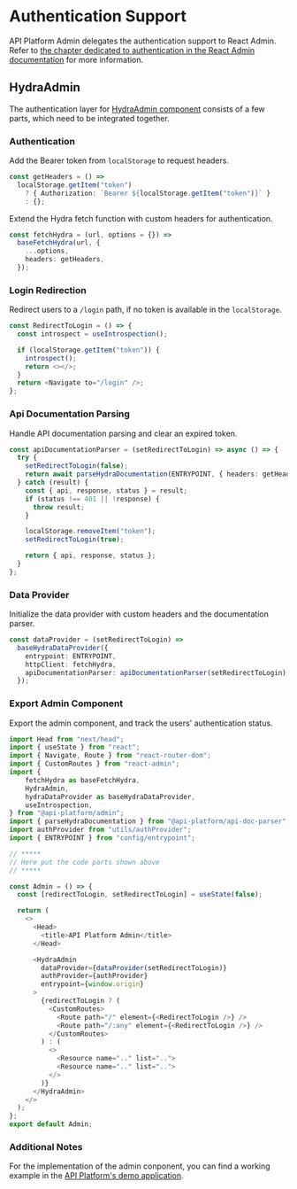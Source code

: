 # Authentication Support

API Platform Admin delegates the authentication support to React Admin.
Refer to [the chapter dedicated to authentication in the React Admin documentation](https://marmelab.com/react-admin/Authentication.html)
for more information.

## HydraAdmin

The authentication layer for [HydraAdmin component](https://api-platform.com/docs/admin/components/#hydra)
consists of a few parts, which need to be integrated together.

### Authentication

Add the Bearer token from `localStorage` to request headers.

```typescript
const getHeaders = () =>
  localStorage.getItem("token")
    ? { Authorization: `Bearer ${localStorage.getItem("token")}` }
    : {};
```

Extend the Hydra fetch function with custom headers for authentication.

```typescript
const fetchHydra = (url, options = {}) =>
  baseFetchHydra(url, {
    ...options,
    headers: getHeaders,
  });

```

### Login Redirection

Redirect users to a `/login` path, if no token is available in the `localStorage`.

```typescript
const RedirectToLogin = () => {
  const introspect = useIntrospection();

  if (localStorage.getItem("token")) {
    introspect();
    return <></>;
  }
  return <Navigate to="/login" />;
};
```

### Api Documentation Parsing

Handle API documentation parsing and clear an expired token.

```typescript
const apiDocumentationParser = (setRedirectToLogin) => async () => {
  try {
    setRedirectToLogin(false);
    return await parseHydraDocumentation(ENTRYPOINT, { headers: getHeaders });
  } catch (result) {
    const { api, response, status } = result;
    if (status !== 401 || !response) {
      throw result;
    }

    localStorage.removeItem("token");
    setRedirectToLogin(true);

    return { api, response, status };
  }
};
```

### Data Provider

Initialize the data provider with custom headers and the documentation parser.

```typescript
const dataProvider = (setRedirectToLogin) =>
  baseHydraDataProvider({
    entrypoint: ENTRYPOINT,
    httpClient: fetchHydra,
    apiDocumentationParser: apiDocumentationParser(setRedirectToLogin),
  });
```

### Export Admin Component

Export the admin component, and track the users' authentication status.

```typescript
import Head from "next/head";
import { useState } from "react";
import { Navigate, Route } from "react-router-dom";
import { CustomRoutes } from "react-admin";
import {
    fetchHydra as baseFetchHydra,
    HydraAdmin,
    hydraDataProvider as baseHydraDataProvider,
    useIntrospection,
} from "@api-platform/admin";
import { parseHydraDocumentation } from "@api-platform/api-doc-parser";
import authProvider from "utils/authProvider";
import { ENTRYPOINT } from "config/entrypoint";

// *****
// Here put the code parts shown above
// *****

const Admin = () => {
  const [redirectToLogin, setRedirectToLogin] = useState(false);

  return (
    <>
      <Head>
        <title>API Platform Admin</title>
      </Head>

      <HydraAdmin
        dataProvider={dataProvider(setRedirectToLogin)}
        authProvider={authProvider}
        entrypoint={window.origin}
      >
        {redirectToLogin ? (
          <CustomRoutes>
            <Route path="/" element={<RedirectToLogin />} />
            <Route path="/:any" element={<RedirectToLogin />} />
          </CustomRoutes>
        ) : (
          <>
            <Resource name=".." list="..">
            <Resource name=".." list="..">
          </>
        )}
      </HydraAdmin>
    </>
  );
};
export default Admin;
```

### Additional Notes

For the implementation of the admin conponent, you can find a working example in the [API Platform's demo application](https://github.com/api-platform/demo/blob/4.0/pwa/components/admin/Admin.tsx).
